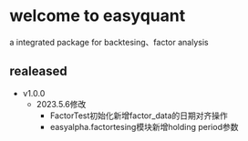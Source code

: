 # welcome to easyquant
a integrated package for backtesing、factor analysis 

## realeased
-   v1.0.0
    -   2023.5.6修改
        -   FactorTest初始化新增factor_data的日期对齐操作
        -   easyalpha.factortesing模块新增holding period参数

